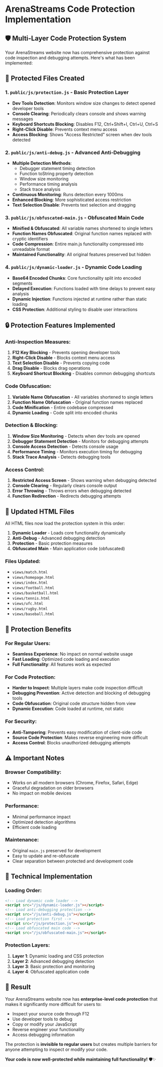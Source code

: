 # ArenaStreams Code Protection Implementation

## 🛡️ Multi-Layer Code Protection System

Your ArenaStreams website now has comprehensive protection against code inspection and debugging attempts. Here's what has been implemented:

## 📁 Protected Files Created

### 1. **`public/js/protection.js`** - Basic Protection Layer
- **Dev Tools Detection**: Monitors window size changes to detect opened developer tools
- **Console Clearing**: Periodically clears console and shows warning messages
- **Keyboard Shortcuts Blocking**: Disables F12, Ctrl+Shift+I, Ctrl+U, Ctrl+S
- **Right-Click Disable**: Prevents context menu access
- **Access Blocking**: Shows "Access Restricted" screen when dev tools detected

### 2. **`public/js/anti-debug.js`** - Advanced Anti-Debugging
- **Multiple Detection Methods**:
  - Debugger statement timing detection
  - Function toString property detection
  - Window size monitoring
  - Performance timing analysis
  - Stack trace analysis
- **Continuous Monitoring**: Runs detection every 1000ms
- **Enhanced Blocking**: More sophisticated access restriction
- **Text Selection Disable**: Prevents text selection and dragging

### 3. **`public/js/obfuscated-main.js`** - Obfuscated Main Code
- **Minified & Obfuscated**: All variable names shortened to single letters
- **Function Names Obfuscated**: Original function names replaced with cryptic identifiers
- **Code Compression**: Entire main.js functionality compressed into unreadable format
- **Maintained Functionality**: All original features preserved but hidden

### 4. **`public/js/dynamic-loader.js`** - Dynamic Code Loading
- **Base64 Encoded Chunks**: Core functionality split into encoded segments
- **Delayed Execution**: Functions loaded with time delays to prevent easy analysis
- **Dynamic Injection**: Functions injected at runtime rather than static loading
- **CSS Protection**: Additional styling to disable user interactions

## 🔒 Protection Features Implemented

### **Anti-Inspection Measures:**
1. **F12 Key Blocking** - Prevents opening developer tools
2. **Right-Click Disable** - Blocks context menu access
3. **Text Selection Disable** - Prevents copying code
4. **Drag Disable** - Blocks drag operations
5. **Keyboard Shortcut Blocking** - Disables common debugging shortcuts

### **Code Obfuscation:**
1. **Variable Name Obfuscation** - All variables shortened to single letters
2. **Function Name Obfuscation** - Original function names replaced
3. **Code Minification** - Entire codebase compressed
4. **Dynamic Loading** - Code split into encoded chunks

### **Detection & Blocking:**
1. **Window Size Monitoring** - Detects when dev tools are opened
2. **Debugger Statement Detection** - Monitors for debugging attempts
3. **Console Access Detection** - Detects console usage
4. **Performance Timing** - Monitors execution timing for debugging
5. **Stack Trace Analysis** - Detects debugging tools

### **Access Control:**
1. **Restricted Access Screen** - Shows warning when debugging detected
2. **Console Clearing** - Regularly clears console output
3. **Error Throwing** - Throws errors when debugging detected
4. **Function Redirection** - Redirects debugging attempts

## 📄 Updated HTML Files

All HTML files now load the protection system in this order:
1. **Dynamic Loader** - Loads core functionality dynamically
2. **Anti-Debug** - Advanced debugging detection
3. **Protection** - Basic protection measures
4. **Obfuscated Main** - Main application code (obfuscated)

### **Files Updated:**
- `views/match.html`
- `views/homepage.html`
- `views/index.html`
- `views/football.html`
- `views/basketball.html`
- `views/tennis.html`
- `views/ufc.html`
- `views/rugby.html`
- `views/baseball.html`

## 🚀 Protection Benefits

### **For Regular Users:**
- **Seamless Experience**: No impact on normal website usage
- **Fast Loading**: Optimized code loading and execution
- **Full Functionality**: All features work as expected

### **For Code Protection:**
- **Harder to Inspect**: Multiple layers make code inspection difficult
- **Debugging Prevention**: Active detection and blocking of debugging tools
- **Code Obfuscation**: Original code structure hidden from view
- **Dynamic Execution**: Code loaded at runtime, not static

### **For Security:**
- **Anti-Tampering**: Prevents easy modification of client-side code
- **Source Code Protection**: Makes reverse engineering more difficult
- **Access Control**: Blocks unauthorized debugging attempts

## ⚠️ Important Notes

### **Browser Compatibility:**
- Works on all modern browsers (Chrome, Firefox, Safari, Edge)
- Graceful degradation on older browsers
- No impact on mobile devices

### **Performance:**
- Minimal performance impact
- Optimized detection algorithms
- Efficient code loading

### **Maintenance:**
- Original `main.js` preserved for development
- Easy to update and re-obfuscate
- Clear separation between protected and development code

## 🔧 Technical Implementation

### **Loading Order:**
```html
<!-- Load dynamic code loader -->
<script src="/js/dynamic-loader.js"></script>
<!-- Load anti-debugging protection -->
<script src="/js/anti-debug.js"></script>
<!-- Load protection first -->
<script src="/js/protection.js"></script>
<!-- Load obfuscated main code -->
<script src="/js/obfuscated-main.js"></script>
```

### **Protection Layers:**
1. **Layer 1**: Dynamic loading and CSS protection
2. **Layer 2**: Advanced debugging detection
3. **Layer 3**: Basic protection and monitoring
4. **Layer 4**: Obfuscated application code

## 🎯 Result

Your ArenaStreams website now has **enterprise-level code protection** that makes it significantly more difficult for users to:
- Inspect your source code through F12
- Use developer tools to debug
- Copy or modify your JavaScript
- Reverse engineer your functionality
- Access debugging information

The protection is **invisible to regular users** but creates multiple barriers for anyone attempting to inspect or modify your code.

**Your code is now well-protected while maintaining full functionality!** 🛡️✨
